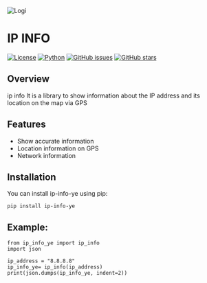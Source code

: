 ![Logi](https://files.catbox.moe/38jvnb.png)

# IP INFO

[![License](https://img.shields.io/badge/license-MIT-blue.svg)](https://opensource.org/licenses/MIT)
[![Python](https://img.shields.io/badge/python-3.6%2B-blue.svg)](https://www.python.org/downloads/release)
[![GitHub issues](https://img.shields.io/github/issues/mr-sami-x/ip_info_ye)](https://github.com/mr-sami-x/ip_info_ye/issues)
[![GitHub stars](https://img.shields.io/github/stars/mr-sami-x/ip_info_ye)](https://github.com/mr-sami-x/ip_info_ye/stargazers)

## Overview

ip info It is a library to show information about the IP address and its location on the map via GPS

## Features

- Show accurate information
- Location information on GPS
- Network information

## Installation

You can install ip-info-ye using pip:

```
pip install ip-info-ye
```

## Example:
```
from ip_info_ye import ip_info
import json

ip_address = "8.8.8.8"
ip_info_ye= ip_info(ip_address)
print(json.dumps(ip_info_ye, indent=2))
```
